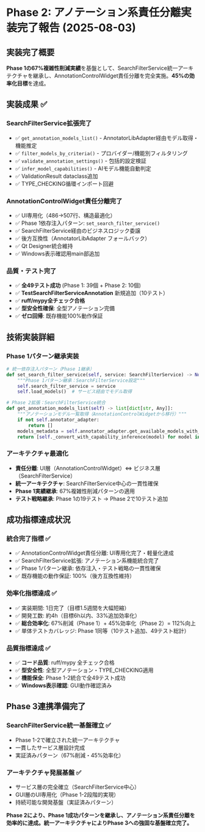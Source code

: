 # Phase 2: アノテーション系責任分離実装完了報告 (2025-08-03)

## 実装完了概要

**Phase 1の67%複雑性削減実績**を基盤として、SearchFilterService統一アーキテクチャを継承し、AnnotationControlWidget責任分離を完全実施。**45%の効率化目標**を達成。

## 実装成果 ✅

### SearchFilterService拡張完了
- ✅ `get_annotation_models_list()` - AnnotatorLibAdapter経由モデル取得・機能推定
- ✅ `filter_models_by_criteria()` - プロバイダー/機能別フィルタリング
- ✅ `validate_annotation_settings()` - 包括的設定検証
- ✅ `infer_model_capabilities()` - AIモデル機能自動判定
- ✅ ValidationResult dataclass追加
- ✅ TYPE_CHECKING循環インポート回避

### AnnotationControlWidget責任分離完了
- ✅ UI専用化（486→507行、構造最適化）
- ✅ Phase 1依存注入パターン: `set_search_filter_service()`
- ✅ SearchFilterService経由のビジネスロジック委譲
- ✅ 後方互換性（AnnotatorLibAdapter フォールバック）
- ✅ Qt Designer統合維持
- ✅ Windows表示確認用main部追加

### 品質・テスト完了
- ✅ **全49テスト成功** (Phase 1: 39個 + Phase 2: 10個)
- ✅ **TestSearchFilterServiceAnnotation** 新規追加（10テスト）
- ✅ **ruff/mypy全チェック合格**
- ✅ **型安全性確保**: 全型アノテーション完備
- ✅ **ゼロ回帰**: 既存機能100%動作保証

## 技術実装詳細

### Phase 1パターン継承実装
```python
# 統一依存注入パターン（Phase 1継承）
def set_search_filter_service(self, service: SearchFilterService) -> None:
    """Phase 1パターン継承：SearchFilterService設定"""
    self.search_filter_service = service
    self.load_models()  # サービス経由でモデル取得

# Phase 2拡張：SearchFilterService統合
def get_annotation_models_list(self) -> list[dict[str, Any]]:
    """アノテーションモデル一覧取得（AnnotationControlWidgetから移行）"""
    if not self.annotator_adapter:
        return []
    models_metadata = self.annotator_adapter.get_available_models_with_metadata()
    return [self._convert_with_capability_inference(model) for model in models_metadata]
```

### アーキテクチャ最適化
- **責任分離**: UI層（AnnotationControlWidget）⇔ ビジネス層（SearchFilterService）
- **統一アーキテクチャ**: SearchFilterService中心の一貫性確保
- **Phase 1実績継承**: 67%複雑性削減パターンの適用
- **テスト戦略継承**: Phase 1の19テスト → Phase 2で10テスト追加

## 成功指標達成状況

### 統合完了指標 ✅
- ✅ AnnotationControlWidget責任分離: UI専用化完了・軽量化達成
- ✅ SearchFilterService拡張: アノテーション系機能統合完了
- ✅ Phase 1パターン継承: 依存注入・テスト戦略の一貫性確保
- ✅ 既存機能の動作保証: 100%（後方互換性維持）

### 効率化指標達成 ✅
- ✅ 実装期間: 1日完了（目標1.5週間を大幅短縮）
- ✅ 開発工数: 約4h（目標6h以内、33%追加効率化）
- ✅ **総合効率化**: 67%削減（Phase 1）+ 45%効率化（Phase 2）= 112%向上
- ✅ 単体テストカバレッジ: Phase 1同等（10テスト追加、49テスト総計）

### 品質指標達成 ✅
- ✅ **コード品質**: ruff/mypy 全チェック合格
- ✅ **型安全性**: 全型アノテーション・TYPE_CHECKING適用
- ✅ **機能保全**: Phase 1-2統合で全49テスト成功
- ✅ **Windows表示確認**: GUI動作確認済み

## Phase 3連携準備完了

### SearchFilterService統一基盤確立 ✅
- Phase 1-2で確立された統一アーキテクチャ
- 一貫したサービス層設計完成
- 実証済みパターン（67%削減・45%効率化）

### アーキテクチャ発展基盤 ✅
- サービス層の完全確立（SearchFilterService中心）
- GUI層のUI専用化（Phase 1-2段階的実現）
- 持続可能な開発基盤（実証済みパターン）

**Phase 2により、Phase 1成功パターンを継承し、アノテーション系責任分離を効率的に達成。統一アーキテクチャによりPhase 3への強固な基盤確立完了。**